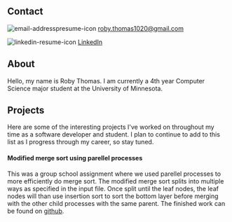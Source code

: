 
## Contact

![email-addresspresume-icon](https://user-images.githubusercontent.com/61433873/160252195-890afa94-19dd-4199-8d39-f8fa0f9602e7.png)
[roby.thomas1020@gmail.com](roby.thomas1020@gmail.com)

![linkedin-resume-icon](https://user-images.githubusercontent.com/61433873/160252194-06b92751-2472-47d9-8cf5-49d05d2b7bb1.png)
[LinkedIn](https://www.linkedin.com/in/roby-t-065865a5/)



## About

Hello, my name is Roby Thomas. I am currently a 4th year Computer Science major student at the University of Minnesota.

## Projects

Here are some of the interesting projects I've worked on throughout my time as a software developer and student. I plan to continue to add to this list as I progress through my career, so stay tuned.

#### Modified merge sort using parellel processes

This was a group school assignment where we used parellel processes to more efficiently do merge sort. The modified merge sort splits into multiple ways as specified in the input file. Once split until the leaf nodes, the leaf nodes will than use insertion sort to sort the bottom layer before merging with the other child processes with the same parent.
The finished work can be found on [github](https://github.com/rdt137/4061-Fall-2021/tree/master/PA%201).
